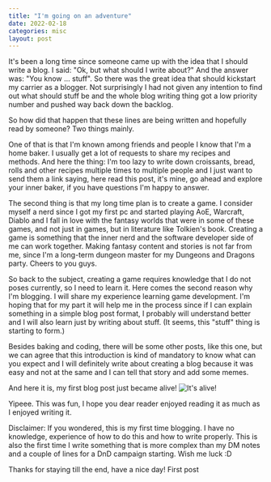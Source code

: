 ```yaml
---
title: "I'm going on an adventure"
date: 2022-02-18
categories: misc
layout: post
---
```


It's been a long time since someone came up with the idea that  I should write a blog. I said: "Ok, but what should I write about?" And the answer was: "You know ... stuff". 
So there was the great idea that should kickstart my carrier as a blogger. Not surprisingly I had not given any intention to find out what should stuff be and the whole blog writing thing got a low priority number and pushed way back down the backlog. 

So how did that happen that these lines are being written and hopefully read by someone? Two things mainly.

One of that is that I'm known among friends and people I know that I'm a home baker. I usually get a lot of requests to share my recipes and methods. And here the thing: I'm too lazy to write down croissants, bread, rolls and other recipes multiple times to multiple people and I just want to send them a link saying, here read this post, it's mine, go ahead and explore your inner baker, if you have questions I'm happy to answer.  

The second thing is that my long time plan is to create a game. I consider myself a nerd since I got my first pc and started playing AoE, Warcraft, Diablo and I fall in love with the fantasy worlds that were in some of these games, and not just in games, but in literature like Tolkien's book. Creating a game is something that the inner nerd and the software developer side of me can work together. Making fantasy content and stories is not far from me, since I'm a long-term dungeon master for my Dungeons and Dragons party. Cheers to you guys. 

So back to the subject, creating a game requires knowledge that I do not poses currently, so I need to learn it. Here comes the second reason why I'm blogging. I will share my experience learning game development. I'm hoping that for my part it will help me in the process since if I can explain something in a simple blog post format, I probably will understand better and I will also learn just by writing about stuff. (It seems, this "stuff" thing is starting to form.)

Besides baking and coding, there will be some other posts, like this one, but we can agree that this introduction is kind of mandatory to know what can you expect and I will definitely write about creating a blog because it was easy and not at the same and I can tell that story and add some memes. 

And here it is, my first blog post just became alive! 
![It's alive!](https://memegenerator.net/img/instances/66640431/its-alive.jpg)

Yipeee. This was fun, I hope you dear reader enjoyed reading it as much as I enjoyed writing it. 

Disclaimer: If you wondered, this is my first time blogging. I have no knowledge, experience of how to do this and how to write properly. This is also the first time I write something that is more complex than my DM notes and a couple of lines for a DnD campaign starting. Wish me luck :D 

Thanks for staying till the end, have a nice day!
First post
